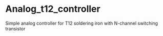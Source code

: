 # Analog_t12_controller
Simple analog controller for T12 soldering iron with N-channel switching transistor 
